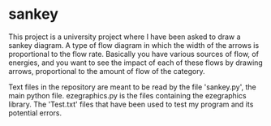# sankey
This project is a university project where I have been asked to draw a sankey diagram. A type of flow diagram in which the width of the arrows is proportional to the flow rate. Basically you have various sources of flow, of energies, and you want to see the impact of each of these flows by drawing arrows, proportional to the amount of flow of the category. 

Text files in the repository are meant to be read by the file 'sankey.py', the main python file.
ezegraphics.py is the files containing the ezegraphics library.
The 'Test.txt' files that have been used to test my program and its potential errors.

